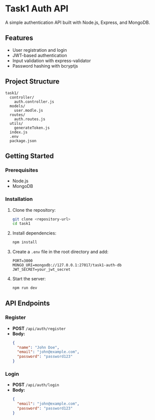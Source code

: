 # Task1 Auth API

A simple authentication API built with Node.js, Express, and MongoDB.

## Features

- User registration and login
- JWT-based authentication
- Input validation with express-validator
- Password hashing with bcryptjs

## Project Structure

```
task1/
  controller/
    auth.controller.js
  models/
    user.modle.js
  routes/
    auth.routes.js
  utils/
    generateToken.js
  index.js
  .env
  package.json
```

## Getting Started

### Prerequisites

- Node.js
- MongoDB

### Installation

1. Clone the repository:
   ```sh
   git clone <repository-url>
   cd task1
   ```

2. Install dependencies:
   ```sh
   npm install
   ```

3. Create a `.env` file in the root directory and add:
   ```
   PORT=3000
   MONGO_URI=mongodb://127.0.0.1:27017/task1-auth-db
   JWT_SECRET=your_jwt_secret
   ```

4. Start the server:
   ```sh
   npm run dev
   ```

## API Endpoints

### Register

- **POST** `/api/auth/register`
- **Body:**
  ```json
  {
    "name": "John Doe",
    "email": "john@example.com",
    "password": "password123"
  }
  ```

### Login

- **POST** `/api/auth/login`
- **Body:**
  ```json
  {
    "email": "john@example.com",
    "password": "password123"
  }
  ```


